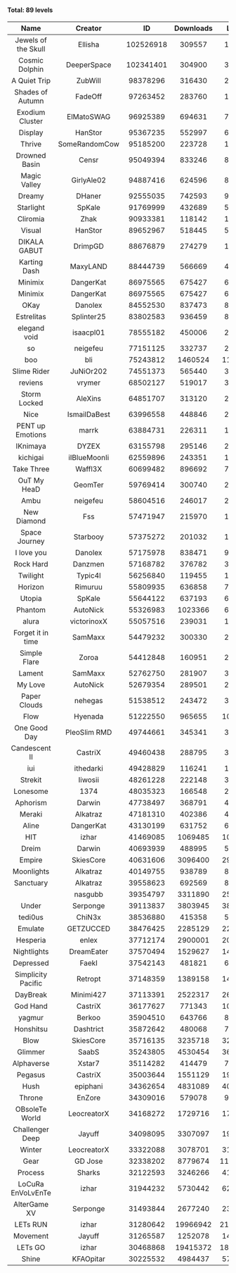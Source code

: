 #### Total: 89 levels

| Name | Creator | ID | Downloads | Likes |
|:---:|:---:|:---:|:---:|:---:|
| Jewels of the Skull | Ellisha | 102526918 | 309557 | 16702
| Cosmic Dolphin | DeeperSpace | 102341401 | 304900 | 31622
| A Quiet Trip | ZubWill | 98378296 | 316430 | 28142
| Shades of Autumn | FadeOff | 97263452 | 283760 | 16919
| Exodium Cluster | ElMatoSWAG | 96925389 | 694631 | 78677
| Display | HanStor | 95367235 | 552997 | 64283
| Thrive | SomeRandomCow | 95185200 | 223728 | 15191
| Drowned Basin | Censr | 95049394 | 833246 | 88781
| Magic Valley | GirlyAle02 | 94887416 | 624596 | 81399
| Dreamy | DHaner | 92555035 | 742593 | 99743
| Starlight | SpKale | 91769999 | 432689 | 54670
| Cliromia | Zhak | 90933381 | 118142 | 10741
| Visual | HanStor | 89652967 | 518445 | 56235
| DIKALA GABUT | DrimpGD | 88676879 | 274279 | 17644
| Karting Dash | MaxyLAND | 88444739 | 566669 | 49497
| Minimix | DangerKat | 86975565 | 675427 | 62576
| Minimix | DangerKat | 86975565 | 675427 | 62576
| OKay | Danolex | 84552530 | 837473 | 83148
| Estrelitas | Splinter25 | 83802583 | 936459 | 87501
| elegand void | isaacpl01 | 78555182 | 450006 | 28332
| so | neigefeu | 77151125 | 332737 | 28740
| boo | bli | 75243812 | 1460524 | 118299
| Slime Rider | JuNiOr202 | 74551373 | 565440 | 31760
| reviens | vrymer | 68502127 | 519017 | 32248
| Storm Locked | AleXins | 64851707 | 313120 | 24239
| Nice | IsmailDaBest | 63996558 | 448846 | 25744
| PENT up Emotions | marrk | 63884731 | 226311 | 14930
| IKnimaya | DYZEX | 63155798 | 295146 | 20467
| kichigai | iIBlueMoonIi | 62559896 | 243351 | 10989
| Take Three | Waffl3X | 60699482 | 896692 | 77678
| OuT My HeaD | GeomTer | 59769414 | 300740 | 20806
| Ambu | neigefeu | 58604516 | 246017 | 23019
| New Diamond | Fss | 57471947 | 215970 | 16283
| Space Journey | Starbooy | 57375272 | 201032 | 15009
| I love you | Danolex | 57175978 | 838471 | 91675
| Rock Hard | Danzmen | 57168782 | 376782 | 31681
| Twilight | Typic4l | 56256840 | 119455 | 10153
| Horizon | Rimuruu | 55809935 | 636858 | 70045
| Utopia | SpKale | 55644122 | 637193 | 64660
| Phantom | AutoNick | 55326983 | 1023366 | 69177
| alura | victorinoxX | 55057516 | 239031 | 19183
| Forget it in time | SamMaxx | 54479232 | 300330 | 25105
| Simple Flare | Zoroa | 54412848 | 160951 | 22329
| Lament | SamMaxx | 52762750 | 281907 | 33545
| My Love | AutoNick | 52679354 | 289501 | 29530
| Paper Clouds | nehegas | 51538512 | 243472 | 30786
| Flow | Hyenada | 51222550 | 965655 | 106486
| One Good Day | PleoSlim RMD | 49744661 | 345341 | 38027
| Candescent II | CastriX | 49460438 | 288795 | 37781
| iui | ithedarki | 49428829 | 116241 | 17360
| Strekit | Iiwosii | 48261228 | 222148 | 31284
| Lonesome | 1374 | 48035323 | 166548 | 22082
| Aphorism | Darwin | 47738497 | 368791 | 47810
| Meraki | Alkatraz | 47181310 | 402386 | 47234
| Aline | DangerKat | 43130199 | 631752 | 67780
| HIT | izhar | 41469085 | 1069485 | 109669
| Dreim | Darwin | 40693939 | 488995 | 59224
| Empire | SkiesCore | 40631606 | 3096400 | 292655
| Moonlights | Alkatraz | 40149755 | 938789 | 81989
| Sanctuary | Alkatraz | 39558623 | 692569 | 88932
|   | nasgubb | 39354797 | 3311890 | 256108
| Under | Serponge | 39113837 | 3803945 | 387289
| tedi0us | ChiN3x | 38536880 | 415358 | 53321
| Emulate | GETZUCCED | 38476425 | 2285129 | 220079
| Hesperia | enlex | 37712174 | 2900001 | 209015
| Nightlights | DreamEater | 37570494 | 1529627 | 144537
| Depressed | FaekI | 37542143 | 481821 | 66586
| Simplicity Pacific | Retropt | 37148359 | 1389158 | 145844
| DayBreak | Minimi427 | 37113391 | 2522317 | 261316
| God Hand | CastriX | 36177627 | 771343 | 100215
| yagmur | Berkoo | 35904510 | 643766 | 83284
| Honshitsu | Dashtrict | 35872642 | 480068 | 79035
| Blow | SkiesCore | 35716135 | 3235718 | 320050
| Glimmer | SaabS | 35243805 | 4530454 | 369878
| Alphaverse | Xstar7 | 35114282 | 414479 | 70873
| Pegasus | CastriX | 35003644 | 1551129 | 192882
| Hush | epiphani | 34362654 | 4831089 | 406250
| Throne | EnZore | 34309016 | 579078 | 93149
| OBsoleTe World | LeocreatorX | 34168272 | 1729716 | 175665
| Challenger Deep | Jayuff | 34098095 | 3307097 | 196792
| Winter | LeocreatorX | 33322088 | 3078701 | 314568
| Gear | GD Jose | 32338202 | 8779674 | 1128422
| Process | Sharks | 32122593 | 3246266 | 417928
| LoCuRa EnVoLvEnTe | izhar | 31944232 | 5730442 | 623682
| AlterGame XV | Serponge | 31493844 | 2677240 | 239431
| LETs  RUN | izhar | 31280642 | 19966942 | 2111958
| Movement | Jayuff | 31265587 | 1252078 | 145484
| LETs GO | izhar | 30468868 | 19415372 | 1826465
| Shine | KFAOpitar | 30225532 | 4984437 | 574635
